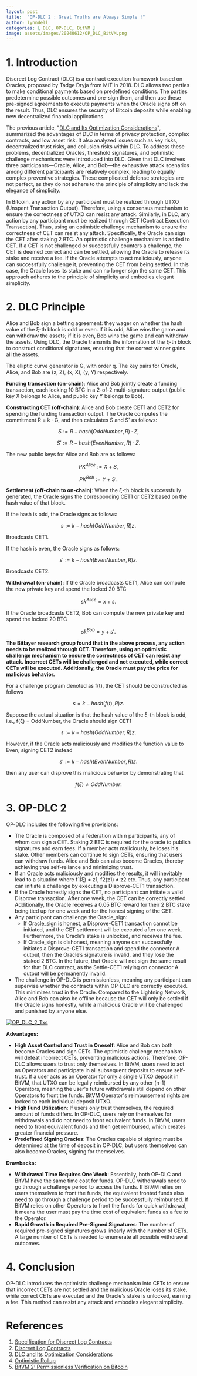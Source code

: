 ```yaml
---
layout: post
title:  "OP-DLC 2 : Great Truths are Always Simple !"
author: lynndell
categories: [ DLC, OP-DLC, BitVM ]
image: assets/images/20240612/OP_DLC_BitVM.png
---
```


# 1. Introduction
Discreet Log Contract (DLC) is a contract execution framework based on Oracles, proposed by Tadge Dryja from MIT in 2018. DLC allows two parties to make conditional payments based on predefined conditions. The parties predetermine possible outcomes and pre-sign them, and then use these pre-signed agreements to execute payments when the Oracle signs off on the result. Thus, DLC ensures the security of Bitcoin deposits while enabling new decentralized financial applications.

The previous article, "[DLC and Its Optimization Considerations](https://medium.com/@Bitlayer/bitlayer-core-technology-dlc-and-its-optimization-considerations-6fc5ebaae92c)", summarized the advantages of DLC in terms of privacy protection, complex contracts, and low asset risk. It also analyzed issues such as key risks, decentralized trust risks, and collusion risks within DLC. To address these problems, decentralized Oracles, threshold signatures, and optimistic challenge mechanisms were introduced into DLC. Given that DLC involves three participants—Oracle, Alice, and Bob—the exhaustive attack scenarios among different participants are relatively complex, leading to equally complex preventive strategies. These complicated defense strategies are not perfect, as they do not adhere to the principle of simplicity and lack the elegance of simplicity.

In Bitcoin, any action by any participant must be realized through UTXO (Unspent Transaction Output). Therefore, using a consensus mechanism to ensure the correctness of UTXO can resist any attack. Similarly, in DLC, any action by any participant must be realized through CET (Contract Execution Transaction). Thus, using an optimistic challenge mechanism to ensure the correctness of CET can resist any attack. Specifically, the Oracle can sign the CET after staking 2 BTC. An optimistic challenge mechanism is added to CET. If a CET is not challenged or successfully counters a challenge, the CET is deemed correct and can be settled, allowing the Oracle to release its stake and receive a fee. If the Oracle attempts to act maliciously, anyone can successfully challenge it, preventing the CET from being settled. In this case, the Oracle loses its stake and can no longer sign the same CET. This approach adheres to the principle of simplicity and embodies elegant simplicity.

# 2. DLC Principle

Alice and Bob sign a betting agreement: they wager on whether the hash value of the ξ-th block is odd or even. If it is odd, Alice wins the game and can withdraw the assets; if it is even, Bob wins the game and can withdraw the assets. Using DLC, the Oracle transmits the information of the ξ-th block to construct conditional signatures, ensuring that the correct winner gains all the assets.

The elliptic curve generator is G, with order q. The key pairs for Oracle, Alice, and Bob are (z, Z), (x, X), (y, Y) respectively.

**Funding transaction (on-chain)**: Alice and Bob jointly create a funding transaction, each locking 10 BTC in a 2-of-2 multi-signature output (public key X belongs to Alice, and public key Y belongs to Bob).

**Constructing CET (off-chain)**: Alice and Bob create CET1 and CET2 for spending the funding transaction output.
The Oracle computes the commitment R = k · G, and then calculates S and S' as follows:

$$S := R - hash(OddNumber, R) · Z,$$

$$S' := R - hash(EvenNumber, R) · Z.$$

The new public keys for Alice and Bob are as follows:

$$PK^{Alice} := X + S,$$

$$PK^{Bob} := Y + S'.$$

**Settlement (off-chain to on-chain)**: When the ξ-th block is successfully generated, the Oracle signs the corresponding CET1 or CET2 based on the hash value of that block.

If the hash is odd, the Oracle signs as follows:

$$s := k - hash(OddNumber, R) z.$$

Broadcasts CET1.

If the hash is even, the Oracle signs as follows:

$$s' := k - hash(EvenNumber, R) z.$$

Broadcasts CET2.

**Withdrawal (on-chain)**: If the Oracle broadcasts CET1, Alice can compute the new private key and spend the locked 20 BTC

$$sk^{Alice} = x + s.$$

If the Oracle broadcasts CET2, Bob can compute the new private key and spend the locked 20 BTC

$$sk^{Bob} = y + s'.$$

**The Bitlayer research group found that in the above process, any action needs to be realized through CET. Therefore, using an optimistic challenge mechanism to ensure the correctness of CET can resist any attack. Incorrect CETs will be challenged and not executed, while correct CETs will be executed. Additionally, the Oracle must pay the price for malicious behavior.**

For a challenge program denoted as f(t), the CET should be constructed as follows

$$s = k - hash(f(t), R) z.$$

Suppose the actual situation is that the hash value of the ξ-th block is odd, i.e., f(ξ) = OddNumber, the Oracle should sign CET1

$$s := k - hash(OddNumber, R) z.$$

However, if the Oracle acts maliciously and modifies the function value to Even, signing CET2 instead

$$s' := k - hash(EvenNumber, R) z.$$

then any user can disprove this malicious behavior by demonstrating that 

$$f(ξ) ≠ OddNumber.$$

# 3. OP-DLC 2

OP-DLC includes the following five provisions:
- The Oracle is composed of a federation with n participants, any of whom can sign a CET. Staking 2 BTC is required for the oracle to publish signatures and earn fees. If a member acts maliciously, he loses his stake. Other members can continue to sign CETs, ensuring that users can withdraw funds. Alice and Bob can also become Oracles, thereby achieving true self-reliance and minimizing trust.
- If an Oracle acts maliciously and modifies the results, it will inevitably lead to a situation where f1(ξ) ≠ z1, f2(z1) ≠ z2 etc. Thus, any participant can initiate a challenge by executing a Disprove-CET1 transaction.
- If the Oracle honestly signs the CET, no participant can initiate a valid Disprove transaction. After one week, the CET can be correctly settled. Additionally, the Oracle receives a 0.05 BTC reward for their 2 BTC stake being tied up for one week and for the honest signing of the CET.
- Any participant can challenge the Oracle_sign:
  - If Oracle_sign is honest, a Disprove-CET1 transaction cannot be initiated, and the CET settlement will be executed after one week. Furthermore, the Oracle’s stake is unlocked, and receives the fee.
  - If Oracle_sign is dishonest, meaning anyone can successfully initiates a Disprove-CET1 transaction and spend the connector A output, then the Oracle’s signature is invalid, and they lose the staked 2 BTC. In the future, that Oracle will not sign the same result for that DLC contract, as the Settle-CET1 relying on connector A output will be permanently invalid.
- The challenge in OP-DLC is permissionless, meaning any participant can supervise whether the contracts within OP-DLC are correctly executed. This minimizes trust in the Oracle. Compared to the Lightning Network, Alice and Bob can also be offline because the CET will only be settled if the Oracle signs honestly, while a malicious Oracle will be challenged and punished by anyone else.

[![OP_DLC_2_Txs](/assets/images/20240612/OP_DLC_2_Txs.png)](/assets/images/20240612/OP_DLC_2_Txs.png)

**Advantages:**
- **High Asset Control and Trust in Oneself**: Alice and Bob can both become Oracles and sign CETs. The optimistic challenge mechanism will defeat incorrect CETs, preventing malicious actions. Therefore, OP-DLC allows users to trust only themselves. In BitVM, users need to act as Operators and participate in all subsequent deposits to ensure self-trust. If a user acts as an Operator for only a single UTXO deposit in BitVM, that UTXO can be legally reimbursed by any other (n-1) Operators, meaning the user's future withdrawals still depend on other Operators to front the funds. BitVM Operator's reimbursement rights are locked to each individual deposit UTXO.
- **High Fund Utilization**: If users only trust themselves, the required amount of funds differs. In OP-DLC, users rely on themselves for withdrawals and do not need to front equivalent funds. In BitVM, users need to front equivalent funds and then get reimbursed, which creates greater financial pressure.
- **Predefined Signing Oracles**: The Oracles capable of signing must be determined at the time of deposit in OP-DLC, but users themselves can also become Oracles, signing for themselves.

**Drawbacks:**
- **Withdrawal Time Requires One Week**: Essentially, both OP-DLC and BitVM have the same time cost for funds. OP-DLC withdrawals need to go through a challenge period to access the funds. If BitVM relies on users themselves to front the funds, the equivalent fronted funds also need to go through a challenge period to be successfully reimbursed. If BitVM relies on other Operators to front the funds for quick withdrawal, it means the user must pay the time cost of equivalent funds as a fee to the Operator.
- **Rapid Growth in Required Pre-Signed Signatures**: The number of required pre-signed signatures grows linearly with the number of CETs. A large number of CETs is needed to enumerate all possible withdrawal outcomes.

# 4. Conclusion

OP-DLC introduces the optimistic challenge mechanism into CETs to ensure that incorrect CETs are not settled and the malicious Oracle loses its stake, while correct CETs are executed and the Oracle's stake is unlocked, earning a fee. This method can resist any attack and embodies elegant simplicity.

# References

1. [Specification for Discreet Log Contracts](https://github.com/discreetlogcontracts/dlcspecs)
2. [Discreet Log Contracts](https://adiabat.github.io/dlc.pdf)
3. [DLC and Its Optimization Considerations](https://medium.com/@Bitlayer/bitlayer-core-technology-dlc-and-its-optimization-considerations-6fc5ebaae92c)
4. [Optimistic Rollup](https://ethereum.org/en/developers/docs/scaling/optimistic-rollups/)
5. [BitVM 2: Permissionless Verification on Bitcoin](https://bitvm.org/bitvm2.html)
